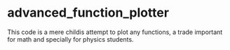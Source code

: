 # advanced_function_plotter
This code is a mere childis attempt to plot any functions, a trade important for math and specially for physics students.

